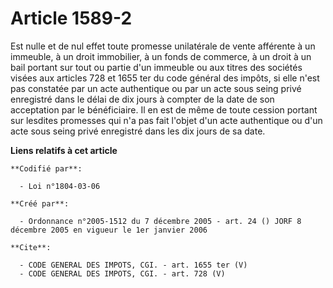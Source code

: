 # Article 1589-2

Est nulle et de nul effet toute promesse unilatérale de vente afférente à un immeuble, à un droit immobilier, à un fonds de
commerce, à un droit à un bail portant sur tout ou partie d'un immeuble ou aux titres des sociétés visées aux articles 728 et
1655 ter du code général des impôts, si elle n'est pas constatée par un acte authentique ou par un acte sous seing privé
enregistré dans le délai de dix jours à compter de la date de son acceptation par le bénéficiaire. Il en est de même de toute
cession portant sur lesdites promesses qui n'a pas fait l'objet d'un acte authentique ou d'un acte sous seing privé
enregistré dans les dix jours de sa date.

**Liens relatifs à cet article**

	**Codifié par**:

	  - Loi n°1804-03-06

	**Créé par**:

	  - Ordonnance n°2005-1512 du 7 décembre 2005 - art. 24 () JORF 8 décembre 2005 en vigueur le 1er janvier 2006

	**Cite**:

	  - CODE GENERAL DES IMPOTS, CGI. - art. 1655 ter (V)
	  - CODE GENERAL DES IMPOTS, CGI. - art. 728 (V)
